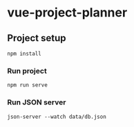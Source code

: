 # vue-project-planner

## Project setup
```
npm install
```

### Run project
```
npm run serve
```

### Run JSON server
```
json-server --watch data/db.json
```
